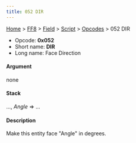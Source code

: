 ```yaml
---
title: 052 DIR
---
```


[Home](Main%20Page.md) > [FF8](FF8.md) > [Field](FF8/Field.md) > [Script](FF8/Field/Script.md) > [Opcodes](FF8/Field/Script/Opcodes.md) > 052 DIR

-   Opcode: **0x052**
-   Short name: **DIR**
-   Long name: Face Direction

#### Argument

none

#### Stack

..., *Angle* =&gt; ...

#### Description

Make this entity face "Angle" in degrees.
